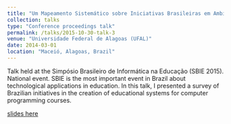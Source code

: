 ```yaml
---
title: "Um Mapeamento Sistemático sobre Iniciativas Brasileiras em Ambientes de Ensino de Programação"
collection: talks
type: "Conference proceedings talk"
permalink: /talks/2015-10-30-talk-3
venue: "Universidade Federal de Alagoas (UFAL)"
date: 2014-03-01
location: "Maceió, Alagoas, Brazil"
---
```


Talk held at the Simpósio Brasileiro de Informática na Educação (SBIE 2015). National event. SBIE is the most important event in Brazil about technological applications in education. In this talk, I presented a survey of Brazilian initiatives in the creation of educational systems for computer programming courses.

[slides here](http://coregroup.github.io/files/2015-cbie.pdf)
